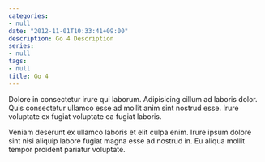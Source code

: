```yaml
---
categories:
- null
date: "2012-11-01T10:33:41+09:00"
description: Go 4 Description
series:
- null
tags:
- null
title: Go 4
---
```


Dolore in consectetur irure qui laborum. Adipisicing cillum ad laboris dolor. Quis consectetur ullamco esse ad mollit anim sint nostrud esse. Irure voluptate ex fugiat voluptate ea fugiat laboris.

Veniam deserunt ex ullamco laboris et elit culpa enim. Irure ipsum dolore sint nisi aliquip labore fugiat magna esse ad nostrud in. Eu aliqua mollit tempor proident pariatur voluptate.
